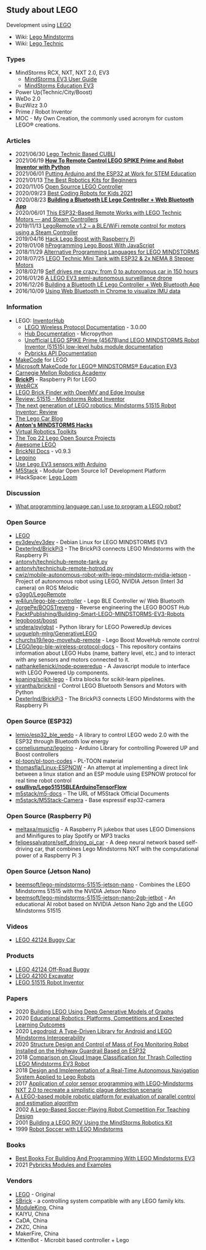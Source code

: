 ##  Study about LEGO
Development using [LEGO](https://www.lego.com/)
- Wiki: [Lego Mindstorms](https://en.wikipedia.org/wiki/Lego_Mindstorms)
- Wiki: [Lego Technic](https://en.wikipedia.org/wiki/Lego_Technic)


### Types
- MindStorms RCX, NXT, NXT 2.0, EV3
    - [MindStorms EV3 User Guide](https://www.lego.com/cdn/cs/set/assets/bltbef4d6ce0f40363c/LMSUser_Guide_LEGO_MINDSTORMS_EV3_11_Tablet_ENUS.pdf)
    - [MindStorms Education EV3](https://le-www-live-s.legocdn.com/sc/media/files/user-guides/ev3/ev3_user_guide_us-ab5d4fc71211c1edc77a7362bab2d88a.pdf?la=en-us)
- Power Up(Technic/City/Boost)
- WeDo 2.0
- BuzWizz 3.0
- Prime / Robot Inventor
- MOC - My Own Creation, the commonly used acronym for custom LEGO® creations.

### Articles
- 2021/06/30 [Lego Technic Based CUBLI](https://www.hackster.io/liemph/lego-technic-based-cubli-156448)
- 2021/06/19 [**How To Remote Control LEGO SPIKE Prime and Robot Inventor with Python**](https://antonsmindstorms.com/2021/06/19/how-to-remote-control-lego-spike-prime-and-robot-inventor-with-python/)
- 2021/06/01 [Putting Arduino and the ESP32 at Work for STEM Education](https://www.infoq.com/news/2021/06/elecrow-crowbits-stem-scratch/)
- 2021/01/13 [The Best Robotics Kits for Beginners](https://www.nytimes.com/wirecutter/reviews/best-robotics-kits-for-beginners/)
- 2020/11/05 [Open Sourrce LEGO Controller](https://hackaday.com/2020/11/05/open-source-lego-controller/)
- 2020/09/23 [Best Coding Robots for Kids 2021](https://www.androidcentral.com/best-coding-robots-kids)
- 2020/08/23 [**Building a Bluetooth LE Lego Controller + Web Bluetooth App**](https://dev.to/w4ilun/building-a-bluetooth-le-lego-controller-web-bluetooth-app-56bg)
- 2020/06/01 [This ESP32-Based Remote Works with LEGO Technic Motors — and Steam Controllers](https://www.hackster.io/news/this-esp32-based-remote-works-with-lego-technic-motors-and-steam-controllers-16988dd19f83)
- 2019/11/13 [LegoRemote v1.2 – a BLE/WiFi remote control for motors using a Steam Controller](https://www.g3gg0.de/wordpress/programming/legoremote/)
- 2019/04/16 [Hack Lego Boost with Raspberry Pi](https://magpi.raspberrypi.org/articles/hack-lego-boost-with-raspberry-pi)
- 2019/01/08 [hProgramming Lego Boost With JavaScript](https://www.s-church.net/blog/2019/01/08/programming-lego-with-javascript-tonight-at-dsmjs/)
- 2018/11/29 [Alternative Programming Languages for LEGO MINDSTORMS](http://www.legoengineering.com/alternative-programming-languages/)
- 2018/07/25 [LEGO Technic Mini Tank with ESP32 & 2x NEMA 8 Stepper Motors](https://blog.adafruit.com/2018/07/25/lego-technic-mini-tank-with-esp32-2x-nema-8-stepper-motors-lego-technic-minifig-minitank/)
- 2018/02/19 [Self drives me crazy: from 0 to autonomous car in 150 hours](https://medium.com/@project_m/self-drives-me-crazy-from-0-to-self-driving-car-in-150-hours-bf4f68d50d8a)
- 2016/01/26 [A LEGO EV3 semi-autonomous surveillance drone](https://www.linkedin.com/pulse/lego-ev3-semi-autonomous-surveillance-drone-damousis-m-eng-ph-d-)
- 2016/12/26 [Building a Bluetooth LE Lego Controller + Web Bluetooth App](https://medium.com/@monkeytypewritr/building-a-bluetooth-le-lego-controller-web-bluetooth-app-754a9993d511)
- 2016/10/09 [Using Web Bluetooth in Chrome to visualize IMU data](https://medium.com/@monkeytypewritr/web-bluetooth-arduino-101-e8bffefb7068)


### Information
- LEGO: [InventorHub](https://lego.github.io/MINDSTORMS-Robot-Inventor-hub-API/)
    - [LEGO Wireless Protocol Documentation](https://lego.github.io/lego-ble-wireless-protocol-docs/) - 3.0.00
    - [Hub Documentation](https://lego.github.io/MINDSTORMS-Robot-Inventor-hub-API/) - Micropython
    - [Unofficial LEGO SPIKE Prime (45678)and LEGO MINDSTORMS Robot Inventor (51515) low-level hubs module documentation](https://hubmodule.readthedocs.io/en/latest/)
    - [Pybricks API Documentation](https://docs.pybricks.com/en/latest/media.html)
- [MakeCode](https://makecode.mindstorms.com/) for LEGO
- [Microsoft MakeCode for LEGO® MINDSTORMS® Education EV3](https://makecode.com/blog/lego/05-15-2018)
- [Carnegie Mellon Robotics Academy](https://www.cmu.edu/roboticsacademy/roboticscurriculum/)
- [**BrickPi**](https://www.dexterindustries.com/brickpi/) - Raspberry Pi for LEGO
- [WebRCX](http://www.sckans.edu/~sireland/lego/webrcx/)
- [LEGO Brick Finder with OpenMV and Edge Impulse](https://www.digikey.com/en/maker/projects/lego-brick-finder-with-openmv-and-edge-impulse/1411a4242d884158ae8f656d5b9b0d53)
- [Review: 51515 - Mindstorms Robot Inventor](https://rebrickable.com/blog/315/review-51515-mindstorms-robot-inventor/)
- [The next generation of LEGO robotics: Mindstorms 51515 Robot Inventor: Review](https://www.brothers-brick.com/2020/10/10/the-next-generation-of-lego-robotics-mindstorms-51515-robot-inventor-review/)
- [The Lego Car Blog](https://thelegocarblog.com/)
- [**Anton's MINDSTORMS Hacks**](https://antonsmindstorms.com/)
- [Virtual Robotics Toolkits](https://www.virtualroboticstoolkit.com/)
- [The Top 22 Lego Open Source Projects](https://awesomeopensource.com/projects/lego)
- [Awesome LEGO](https://awesomeopensource.com/project/ad-si/awesome-lego)
- [BrickNil Docs](https://virantha.github.io/bricknil/) - v0.9.3
- [Legoino](https://www.arduino.cc/reference/en/libraries/legoino)
- [Use Lego EV3 sensors with Arduino](https://hackaday.io/project/173770-use-lego-ev3-sensors-with-arduino)
- [M5Stack](https://m5stack.com/) - Modular Open Source IoT Development Platform
- iHackSpace: [Lego Loom](https://hackspace.raspberrypi.org/articles/lego-loom)



### Discussion
- [What programming language can I use to program a LEGO robot?](https://www.quora.com/What-programming-language-can-I-use-to-program-a-LEGO-robot)


### Open Source
- [LEGO](https://github.com/LEGO) 
- [ev3dev/ev3dev](https://github.com/ev3dev/ev3dev) - Debian Linux for LEGO MINDSTORMS EV3
- [DexterInd/BrickPi3](https://github.com/DexterInd/BrickPi3) - The BrickPi3 connects LEGO Mindstorms with the Raspberry Pi
- [antonvh/technichub-remote-tank.py](https://gist.github.com/antonvh/aca9e9a32aaebe337af3fb1a6f2712aa)
- [antonvh/technichub-remote-hotrod.py](https://gist.github.com/antonvh/88548d95e771043662f038de451e28f2)
- [cwiz/mobile-autonomous-robot-with-lego-mindstorm-nvidia-jetson](https://github.com/cwiz/mobile-autonomous-robot-with-lego-mindstorm-nvidia-jetson) - Project of autonomous robot using LEGO, NVIDIA Jetson (Interl 3d camera) on ROS Melodic
- [g3gg0/LegoRemote](https://github.com/g3gg0/LegoRemote)
- [w4ilun/lego-ble-controller](https://github.com/w4ilun/lego-ble-controller) - Lego BLE Controller w/ Web Bluetooth
- [JorgePe/BOOSTreveng](https://github.com/JorgePe/BOOSTreveng) - Reverse engineering the LEGO BOOST Hub
- [PacktPublishing/Building-Smart-LEGO-MINDSTORMS-EV3-Robots](https://github.com/PacktPublishing/Building-Smart-LEGO-MINDSTORMS-EV3-Robots)
- [legoboost/boost](https://github.com/legoboost/boost)
- [undera/pylgbst](https://github.com/undera/pylgbst) - Python library for LEGO PoweredUp devices
- [uoguelph-mlrg/GenerativeLEGO](https://github.com/uoguelph-mlrg/GenerativeLEGO) 
- [churchs19/lego-movehub-remote](https://github.com/churchs19/lego-movehub-remote) - Lego Boost MoveHub remote control
- [LEGO/lego-ble-wireless-protocol-docs](https://github.com/LEGO/lego-ble-wireless-protocol-docs) - This repository contains information about LEGO Hubs (name, battery level, etc.) and to interact with any sensors and motors connected to it.
- [nathankellenicki/node-poweredup](https://github.com/nathankellenicki/node-poweredup) - A Javascript module to interface with LEGO Powered Up components.
- [koaning/scikit-lego](https://github.com/koaning/scikit-lego) - Extra blocks for scikit-learn pipelines.
- [virantha/bricknil](https://github.com/virantha/bricknil) - Control LEGO Bluetooth Sensors and Motors with Python
- [DexterInd/BrickPi3](https://github.com/DexterInd/BrickPi3) - The BrickPi3 connects LEGO Mindstorms with the Raspberry Pi


### Open Source (ESP32)
- [lemio/esp32_ble_wedo](https://github.com/lemio/esp32_ble_wedo) - A library to control LEGO wedo 2.0 with the ESP32 through Bluetooth low energy
- [corneliusmunz/legoino](https://github.com/corneliusmunz/legoino) - Arduino Library for controlling Powered UP and Boost controllers
- [pl-toon/pl-toon-codes](https://github.com/pl-toon/pl-toon-codes) - PL-TOON material
- [thomasfla/Linux-ESPNOW](https://github.com/thomasfla/Linux-ESPNOW) - An attempt at implementing a direct link between a linux station and an ESP module using ESPNOW protocol for real time robot control
- [**osullivp/Lego51515BLEArduinoTensorFlow**](https://github.com/osullivp/Lego51515BLEArduinoTensorFlow) 
- [m5stack/m5-docs](https://github.com/m5stack/m5-docs) - The URL of M5Stack Official Documents
- [m5stack/M5Stack-Camera](https://github.com/m5stack/M5Stack-Camera) - Base espressif esp32-camera


### Open Source (Raspberry Pi)
- [meltaxa/musicfig](https://github.com/meltaxa/musicfig) - A Raspberry Pi jukebox that uses LEGO Dimensions and Minifigures to play Spotify or MP3 tracks
- [felipessalvatore/self_driving_pi_car](https://github.com/felipessalvatore/self_driving_pi_car) - A deep neural network based self-driving car, that combines Lego Mindstorms NXT with the computational power of a Raspberry Pi 3


### Open Source (Jetson Nano)
- [beemsoft/lego-mindstorms-51515-jetson-nano](https://github.com/beemsoft/lego-mindstorms-51515-jetson-nano) - Combines the LEGO Mindstorms 51515 with the NVIDIA Jetson Nano
- [beemsoft/lego-mindstorms-51515-jetson-nano-2gb-jetbot](https://github.com/beemsoft/lego-mindstorms-51515-jetson-nano-2gb-jetbot) - An educational AI robot based on NVIDIA Jetson Nano 2gb and the LEGO Mindstorms 51515


### Videos
- [LEGO 42124 Buggy Car](https://www.youtube.com/results?search_query=LEGO+Technic+42124)

### Products
- [LEGO 42124 Off-Road Buggy](https://www.lego.com/en-us/product/off-road-buggy-42124)
- [LEGO 42100 Excavator](https://www.lego.com/en-us/product/liebherr-r-9800-excavator-42100)
- [LEGO 51515 Robot Inventor](https://www.lego.com/en-us/product/robot-inventor-51515)



### Papers
- 2020 [Building LEGO Using Deep Generative Models of Graphs](https://arxiv.org/pdf/2012.11543.pdf)
- 2020 [Educational Robotics: Platforms, Competitions and Expected Learning Outcomes](https://ieeexplore.ieee.org/stamp/stamp.jsp?arnumber=9281039)
- 2020 [Legodroid: A Type-Driven Library for Android and LEGO Mindstorms Interoperability](https://www.ncbi.nlm.nih.gov/pmc/articles/PMC7181153/)
- 2020 [Structure Design and Control of Mass of Fog Monitoring Robot Installed on the Highway Guardrail Based on ESP32](https://ieeexplore.ieee.org/document/9189255)
- 2018 [Comparison on Cloud Image Classification for Thrash Collecting LEGO Mindstorms EV3 Robot](https://core.ac.uk/download/pdf/229280513.pdf)
- 2018 [Design and Implementation of a Real-Time Autonomous Navigation System Applied to Lego Robots](https://folk.ntnu.no/skoge/prost/proceedings/PID-2018/0134.PDF)
- 2017 [Application of color sensor programming with LEGO-Mindstorms NXT 2.0 to recreate a simplistic plague detection scenario](https://revistas.utp.edu.co/index.php/revistaciencia/article/view/15101/10621)
- [A LEGO-based mobile robotic platform for evaluation of parallel control and estimation algorithm](http://uu.diva-portal.org/smash/get/diva2:476433/FULLTEXT01.pdf)
- 2002 [A Lego-Based Soccer-Playing Robot Competition For Teaching Design](https://peer.asee.org/a-lego-soccer-playing-robot-competition-for-teaching-design.pdf)
- 2001 [Building a LEGO ROV Using the MindStorms Robotics Kit](http://www3.mbari.org/archive/education/internship/01interns/01papers/winter.pdf)
- 1999 [Robot Soccer with LEGO Mindstorms](https://link.springer.com/content/pdf/10.1007%2F3-540-48422-1_11.pdf)


### Books
- [Best Books For Building And Programming With LEGO Mindstorms EV3](https://growingupbilingual.com/best-books-building-programming-lego-mindorstoms-ev3/)
- 2021 [Pybricks Modules and Examples](https://docs.pybricks.com/_/downloads/en/latest/pdf/)


### Vendors
- [LEGO](https://www.lego.com/) - Original
- [SBrick](https://sbrick.com/) - a controlling system compatible with any LEGO family kits.
- [ModuleKing](https://mouldkingblock.com/), China
- KAIYU, China
- CaDA, China
- ZKZC, China
- MakerFire, China
- KittenBot - Microbit based contrroller + Lego



